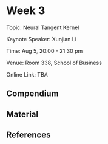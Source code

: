 # Week 3

Topic: Neural Tangent Kernel

Keynote Speaker: Xunjian Li

Time: Aug 5, 20:00 - 21:30 pm

Venue: Room 338, School of Business

Online Link: TBA

## Compendium




## Material


## References



